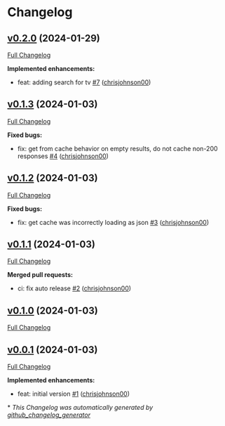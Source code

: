 # Changelog

## [v0.2.0](https://github.com/chrisjohnson00/plex-sad-libraries/tree/v0.2.0) (2024-01-29)

[Full Changelog](https://github.com/chrisjohnson00/plex-sad-libraries/compare/v0.1.3...v0.2.0)

**Implemented enhancements:**

- feat: adding search for tv [\#7](https://github.com/chrisjohnson00/plex-sad-libraries/pull/7) ([chrisjohnson00](https://github.com/chrisjohnson00))

## [v0.1.3](https://github.com/chrisjohnson00/plex-sad-libraries/tree/v0.1.3) (2024-01-03)

[Full Changelog](https://github.com/chrisjohnson00/plex-sad-libraries/compare/v0.1.2...v0.1.3)

**Fixed bugs:**

- fix: get from cache behavior on empty results, do not cache non-200 responses [\#4](https://github.com/chrisjohnson00/plex-sad-libraries/pull/4) ([chrisjohnson00](https://github.com/chrisjohnson00))

## [v0.1.2](https://github.com/chrisjohnson00/plex-sad-libraries/tree/v0.1.2) (2024-01-03)

[Full Changelog](https://github.com/chrisjohnson00/plex-sad-libraries/compare/v0.1.1...v0.1.2)

**Fixed bugs:**

- fix: get cache was incorrectly loading as json [\#3](https://github.com/chrisjohnson00/plex-sad-libraries/pull/3) ([chrisjohnson00](https://github.com/chrisjohnson00))

## [v0.1.1](https://github.com/chrisjohnson00/plex-sad-libraries/tree/v0.1.1) (2024-01-03)

[Full Changelog](https://github.com/chrisjohnson00/plex-sad-libraries/compare/v0.1.0...v0.1.1)

**Merged pull requests:**

- ci: fix auto release [\#2](https://github.com/chrisjohnson00/plex-sad-libraries/pull/2) ([chrisjohnson00](https://github.com/chrisjohnson00))

## [v0.1.0](https://github.com/chrisjohnson00/plex-sad-libraries/tree/v0.1.0) (2024-01-03)

[Full Changelog](https://github.com/chrisjohnson00/plex-sad-libraries/compare/v0.0.1...v0.1.0)

## [v0.0.1](https://github.com/chrisjohnson00/plex-sad-libraries/tree/v0.0.1) (2024-01-03)

[Full Changelog](https://github.com/chrisjohnson00/plex-sad-libraries/compare/f1989788ca1c6130261046c3d66534fccda43d39...v0.0.1)

**Implemented enhancements:**

- feat: initial version [\#1](https://github.com/chrisjohnson00/plex-sad-libraries/pull/1) ([chrisjohnson00](https://github.com/chrisjohnson00))



\* *This Changelog was automatically generated by [github_changelog_generator](https://github.com/github-changelog-generator/github-changelog-generator)*
